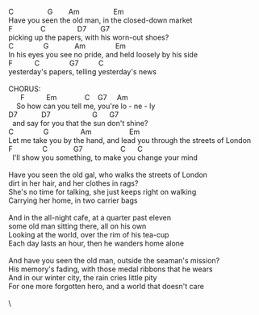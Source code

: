C&nbsp;&nbsp;&nbsp;&nbsp;&nbsp;&nbsp;&nbsp;&nbsp;&nbsp;&nbsp;&nbsp;&nbsp;&nbsp;&nbsp;&nbsp;&nbsp;&nbsp;G&nbsp;&nbsp;&nbsp;&nbsp;&nbsp;&nbsp;&nbsp;&nbsp;Am&nbsp;&nbsp;&nbsp;&nbsp;&nbsp;&nbsp;&nbsp;&nbsp;&nbsp;&nbsp;&nbsp;&nbsp;&nbsp;&nbsp;&nbsp;&nbsp;&nbsp;Em\
Have&nbsp;you&nbsp;seen&nbsp;the&nbsp;old&nbsp;man,&nbsp;in&nbsp;the&nbsp;closed-down&nbsp;market\
F&nbsp;&nbsp;&nbsp;&nbsp;&nbsp;&nbsp;&nbsp;&nbsp;&nbsp;&nbsp;&nbsp;&nbsp;&nbsp;&nbsp;C&nbsp;&nbsp;&nbsp;&nbsp;&nbsp;&nbsp;&nbsp;&nbsp;&nbsp;&nbsp;&nbsp;&nbsp;&nbsp;&nbsp;&nbsp;&nbsp;D7&nbsp;&nbsp;&nbsp;&nbsp;&nbsp;&nbsp;&nbsp;G7\
picking&nbsp;up&nbsp;the&nbsp;papers,&nbsp;with&nbsp;his&nbsp;worn-out&nbsp;shoes?\
C&nbsp;&nbsp;&nbsp;&nbsp;&nbsp;&nbsp;&nbsp;&nbsp;&nbsp;&nbsp;&nbsp;&nbsp;&nbsp;&nbsp;&nbsp;G&nbsp;&nbsp;&nbsp;&nbsp;&nbsp;&nbsp;&nbsp;&nbsp;&nbsp;&nbsp;&nbsp;&nbsp;&nbsp;Am&nbsp;&nbsp;&nbsp;&nbsp;&nbsp;&nbsp;&nbsp;&nbsp;&nbsp;&nbsp;&nbsp;&nbsp;&nbsp;&nbsp;&nbsp;Em\
In&nbsp;his&nbsp;eyes&nbsp;you&nbsp;see&nbsp;no&nbsp;pride,&nbsp;and&nbsp;held&nbsp;loosely&nbsp;by&nbsp;his&nbsp;side\
F&nbsp;&nbsp;&nbsp;&nbsp;&nbsp;&nbsp;&nbsp;&nbsp;&nbsp;&nbsp;&nbsp;C&nbsp;&nbsp;&nbsp;&nbsp;&nbsp;&nbsp;&nbsp;&nbsp;&nbsp;&nbsp;&nbsp;&nbsp;&nbsp;&nbsp;&nbsp;G7&nbsp;&nbsp;&nbsp;&nbsp;&nbsp;&nbsp;&nbsp;&nbsp;&nbsp;&nbsp;C\
yesterday's&nbsp;papers,&nbsp;telling&nbsp;yesterday's&nbsp;news\
\
CHORUS:\
&nbsp;&nbsp;&nbsp;&nbsp;&nbsp;&nbsp;F&nbsp;&nbsp;&nbsp;&nbsp;&nbsp;&nbsp;&nbsp;&nbsp;&nbsp;&nbsp;&nbsp;Em&nbsp;&nbsp;&nbsp;&nbsp;&nbsp;&nbsp;&nbsp;&nbsp;&nbsp;&nbsp;&nbsp;&nbsp;&nbsp;&nbsp;C&nbsp;&nbsp;&nbsp;&nbsp;G7&nbsp;&nbsp;&nbsp;&nbsp;&nbsp;Am\
&nbsp;&nbsp;&nbsp;&nbsp;So&nbsp;how&nbsp;can&nbsp;you&nbsp;tell&nbsp;me,&nbsp;you're&nbsp;lo&nbsp;-&nbsp;ne&nbsp;-&nbsp;ly\
D7&nbsp;&nbsp;&nbsp;&nbsp;&nbsp;&nbsp;&nbsp;&nbsp;&nbsp;&nbsp;&nbsp;&nbsp;D7&nbsp;&nbsp;&nbsp;&nbsp;&nbsp;&nbsp;&nbsp;&nbsp;&nbsp;&nbsp;&nbsp;&nbsp;&nbsp;&nbsp;&nbsp;&nbsp;&nbsp;&nbsp;&nbsp;&nbsp;&nbsp;G&nbsp;&nbsp;&nbsp;&nbsp;&nbsp;&nbsp;G7\
&nbsp;&nbsp;and&nbsp;say&nbsp;for&nbsp;you&nbsp;that&nbsp;the&nbsp;sun&nbsp;don't&nbsp;shine?\
C&nbsp;&nbsp;&nbsp;&nbsp;&nbsp;&nbsp;&nbsp;&nbsp;&nbsp;&nbsp;&nbsp;&nbsp;&nbsp;&nbsp;&nbsp;G&nbsp;&nbsp;&nbsp;&nbsp;&nbsp;&nbsp;&nbsp;&nbsp;&nbsp;&nbsp;&nbsp;&nbsp;&nbsp;&nbsp;&nbsp;&nbsp;Am&nbsp;&nbsp;&nbsp;&nbsp;&nbsp;&nbsp;&nbsp;&nbsp;&nbsp;&nbsp;&nbsp;&nbsp;&nbsp;&nbsp;&nbsp;&nbsp;&nbsp;&nbsp;&nbsp;Em\
Let&nbsp;me&nbsp;take&nbsp;you&nbsp;by&nbsp;the&nbsp;hand,&nbsp;and&nbsp;lead&nbsp;you&nbsp;through&nbsp;the&nbsp;streets&nbsp;of&nbsp;London\
F&nbsp;&nbsp;&nbsp;&nbsp;&nbsp;&nbsp;&nbsp;&nbsp;&nbsp;&nbsp;&nbsp;&nbsp;&nbsp;&nbsp;&nbsp;C&nbsp;&nbsp;&nbsp;&nbsp;&nbsp;&nbsp;&nbsp;&nbsp;&nbsp;&nbsp;&nbsp;&nbsp;&nbsp;G7&nbsp;&nbsp;&nbsp;&nbsp;&nbsp;&nbsp;&nbsp;&nbsp;&nbsp;&nbsp;&nbsp;&nbsp;&nbsp;&nbsp;&nbsp;&nbsp;&nbsp;&nbsp;&nbsp;C&nbsp;&nbsp;&nbsp;&nbsp;&nbsp;&nbsp;C\
&nbsp;&nbsp;I'll&nbsp;show&nbsp;you&nbsp;something,&nbsp;to&nbsp;make&nbsp;you&nbsp;change&nbsp;your&nbsp;mind\
\
Have&nbsp;you&nbsp;seen&nbsp;the&nbsp;old&nbsp;gal,&nbsp;who&nbsp;walks&nbsp;the&nbsp;streets&nbsp;of&nbsp;London\
dirt&nbsp;in&nbsp;her&nbsp;hair,&nbsp;and&nbsp;her&nbsp;clothes&nbsp;in&nbsp;rags?\
She's&nbsp;no&nbsp;time&nbsp;for&nbsp;talking,&nbsp;she&nbsp;just&nbsp;keeps&nbsp;right&nbsp;on&nbsp;walking\
Carrying&nbsp;her&nbsp;home,&nbsp;in&nbsp;two&nbsp;carrier&nbsp;bags\
\
And&nbsp;in&nbsp;the&nbsp;all-night&nbsp;cafe,&nbsp;at&nbsp;a&nbsp;quarter&nbsp;past&nbsp;eleven\
some&nbsp;old&nbsp;man&nbsp;sitting&nbsp;there,&nbsp;all&nbsp;on&nbsp;his&nbsp;own\
Looking&nbsp;at&nbsp;the&nbsp;world,&nbsp;over&nbsp;the&nbsp;rim&nbsp;of&nbsp;his&nbsp;tea-cup\
Each&nbsp;day&nbsp;lasts&nbsp;an&nbsp;hour,&nbsp;then&nbsp;he&nbsp;wanders&nbsp;home&nbsp;alone\
\
And&nbsp;have&nbsp;you&nbsp;seen&nbsp;the&nbsp;old&nbsp;man,&nbsp;outside&nbsp;the&nbsp;seaman's&nbsp;mission?\
His&nbsp;memory's&nbsp;fading,&nbsp;with&nbsp;those&nbsp;medal&nbsp;ribbons&nbsp;that&nbsp;he&nbsp;wears\
And&nbsp;in&nbsp;our&nbsp;winter&nbsp;city,&nbsp;the&nbsp;rain&nbsp;cries&nbsp;little&nbsp;pity\
For&nbsp;one&nbsp;more&nbsp;forgotten&nbsp;hero,&nbsp;and&nbsp;a&nbsp;world&nbsp;that&nbsp;doesn't&nbsp;care\
\
\
